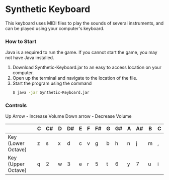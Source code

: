 # Synthetic Keyboard

This keyboard uses MIDI files to play the sounds of several instruments, and can be played using your computer's keyboard.

### How to Start

Java is a required to run the game. If you cannot start the game, you may not have Java installed.

1. Download Synthetic-Keyboard.jar to an easy to access location on your computer.
2. Open up the terminal and navigate to the location of the file.
3. Start the program using the command
    ```sh
    $ java -jar Synthetic-Keyboard.jar
    ```

### Controls

Up Arrow - Increase Volume
Down arrow - Decrease Volume

|  | C | C# | D | D# | E | F | F#| G | G# | A | A# | B | C |
| - | - | - | - | - | - | - | - | - | - | - | - | - | - |
| Key (Lower Octave)| z | s | x | d | c | v | g | b | h | n | j | m | , |
| Key (Upper Octave)| q | 2 | w | 3 | e | r | 5 | t | 6 | y | 7 | u | i |